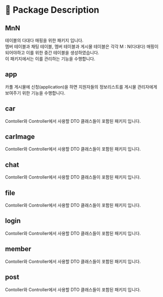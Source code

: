 # 📂 Package Description
## MnN
테이블의 다대다 매핑을 위한 패키지 입니다. <br>
멤버 테이블과 채팅 테이블, 멤버 테이블과 게시물 테이블은 각각 M : N(다대다) 매핑이 되어야하고 이를 위한 중간 테이블을 생성하였습니다.<br> 이 패키지에서는 이를 관리하는 기능을 수행합니다.
 
## app
카풀 게시물에 신청(application)을 하면 지원자들의 정보리스트를 게시물 관리자에게 보여주기 위한 기능을 수행합니다.<br>

## car
Contoller와 Controller에서 사용할 DTO 클래스들이 포함된 패키지 입니다.

## carImage
Contoller와 Controller에서 사용할 DTO 클래스들이 포함된 패키지 입니다.

## chat
Contoller와 Controller에서 사용할 DTO 클래스들이 포함된 패키지 입니다.

## file
Contoller와 Controller에서 사용할 DTO 클래스들이 포함된 패키지 입니다.

## login
Contoller와 Controller에서 사용할 DTO 클래스들이 포함된 패키지 입니다.

## member
Contoller와 Controller에서 사용할 DTO 클래스들이 포함된 패키지 입니다.

## post
Contoller와 Controller에서 사용할 DTO 클래스들이 포함된 패키지 입니다.

